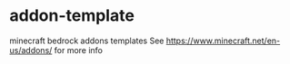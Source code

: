 # addon-template
minecraft bedrock addons templates See https://www.minecraft.net/en-us/addons/ for more info
